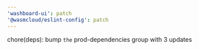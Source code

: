 ```yaml
---
'washboard-ui': patch
'@wasmcloud/eslint-config': patch
---
```


chore(deps): bump `the` prod-dependencies group with 3 updates
